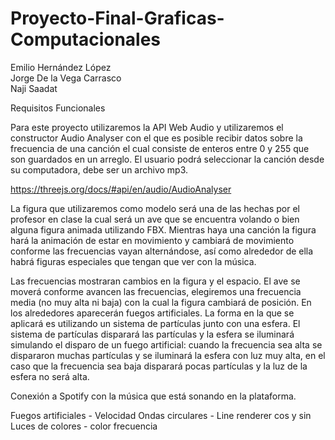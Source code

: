 # Proyecto-Final-Graficas-Computacionales

Emilio Hernández López     
Jorge De la Vega Carrasco  
Naji Saadat

Requisitos Funcionales 

Para este proyecto utilizaremos la API Web Audio y utilizaremos el constructor Audio Analyser con el que es posible recibir datos sobre la frecuencia de una canción el cual consiste de enteros entre 0 y 255 que son guardados en un arreglo. 
El usuario podrá seleccionar la canción desde su computadora, debe ser un archivo mp3.

https://threejs.org/docs/#api/en/audio/AudioAnalyser

La figura que utilizaremos como modelo será una de las hechas por el profesor en clase la cual será un ave que se encuentra volando o bien alguna figura animada utilizando FBX. Mientras haya una canción la figura hará la animación de estar en movimiento y cambiará de movimiento conforme las frecuencias vayan alternándose, así como alrededor de ella habrá figuras especiales que tengan que ver con la música. 

Las frecuencias mostraran cambios en la figura y el espacio. El ave se moverá conforme avancen las frecuencias, elegiremos una frecuencia media (no muy alta ni baja) con la cual la figura cambiará de posición. En los alrededores aparecerán fuegos artificiales. La forma en la que se aplicará es utilizando un sistema de partículas junto con una esfera. El sistema de partículas disparará las partículas y la esfera se iluminará simulando el disparo de un fuego artificial: cuando la frecuencia sea alta se dispararon muchas partículas y se iluminará la esfera con luz muy alta, en el caso que la frecuencia sea baja disparará pocas partículas y la luz de la esfera no será alta. 


Conexión a Spotify con la música que está sonando en la plataforma. 

Fuegos artificiales -  Velocidad 
Ondas circulares - Line renderer cos y sin
Luces de colores - color frecuencia
